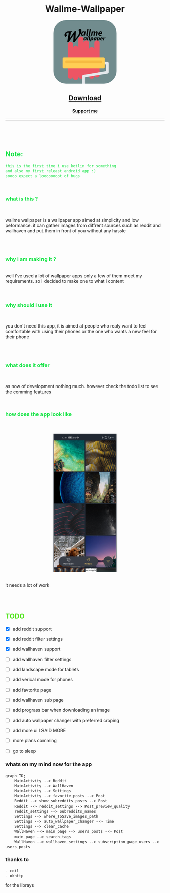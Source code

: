 
<div align="center">

# Wallme-Wallpaper

<a>
<kdb>

<img src="./Images/Wallme_Wallpaper-Logo-Large.png" width=200 style="border-radius:20%"/>

</kdb>

</a>

</div>



<span style="color:#1be44a" > 


[<h2 align="center">Download</h2>](https://github.com/Alaory/WallMe-Wallpaper/releases)


[<h4 align="center">Support me </h4>](https://www.patreon.com/Alaory)

------------------------------------
</br></br></br>

## Note: 

    this is the first time i use kotlin for something
    and also my first releast android app :) 
    soooo expect a loooooooot of bugs

</br>


### what is this ?

</span>
</br>

wallme wallpaper is a wallpaper app aimed at simplicity and low peformance. it can gather images from diffrent sources such as reddit and wallhaven and put them in front of you without any hassle 

</br></br>

<span style="color:#1be44a" > 

### why i am making it ?

</span>


</br>
well i've used a lot of wallpaper apps only a few of them meet my requirements. so i decided to make one to what i content 

</br>
</br>
</br>
<span style="color:#1be44a" > 

### why should i use it 

</span>
</br>

you don't need this app, it is aimed at people who realy want to feel comfortable with using their phones or the one who wants a new feel for their phone


</br>
</br>

<span style="color:#1be44a" > 

### what does it offer

</span>
</br>

as now of development nothing much. however check the todo list to see the comming features

</br>
<span style="color:#1be44a" > 

###  how does the app look like



</span> 
</br>
</br>

<div align=center>

<img src="./Images/phone.jpg" alt="drawing" width=200/>

</div>

</br>

it needs a lot of work

</br>
</br>


<span style="color:#50e41b" > 

## TODO
</span>

- [x] add reddit support 
- [x] add reddit filter settings
- [x] add wallhaven support
- [ ] add wallhaven filter settings 
- [ ] add landscape mode for tablets
- [ ] add verical mode for phones
- [ ] add favtorite page
- [ ] add wallhaven sub page
- [ ] add prograss bar when downloading an image
- [ ] add auto wallpaper changer with preferred croping
- [ ] add more ui I SAID MORE
- [ ] more plans comming
- [ ] go to sleep



### whats on my mind now for the app

```mermaid
graph TD;
    MainActivity --> Reddit
    MainActivity --> WallHaven
    MainActivity --> Settings
    MainActivity --> favorite_posts --> Post
    Reddit --> show_subreddits_posts --> Post
    Reddit --> reddit_settings --> Post_preview_quality
    reddit_settings --> Subreddits_names
    Settings --> where_ToSave_images_path
    Settings --> auto_wallpaper_changer --> Time
    Settings --> clear_cache
    WallHaven --> main_page --> users_posts --> Post
    main_page --> search_tags 
    WallHaven --> wallhaven_settings --> subscription_page_users --> users_posts
```



### thanks to 
    - coil 
    - okhttp

  for the librays



